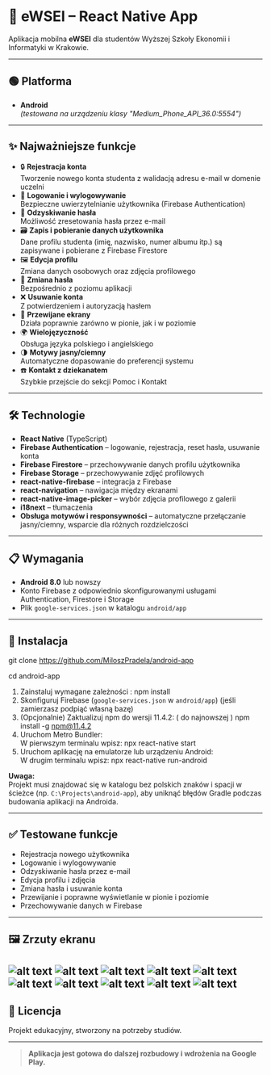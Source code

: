 # 📱 eWSEI – React Native App

Aplikacja mobilna **eWSEI** dla studentów Wyższej Szkoły Ekonomii i Informatyki w Krakowie.

---

## 🟢 Platforma

- **Android**  
  _(testowana na urządzeniu klasy "Medium_Phone_API_36.0:5554")_

---

## ✨ Najważniejsze funkcje

- 🔒 **Rejestracja konta**  
  Tworzenie nowego konta studenta z walidacją adresu e-mail w domenie uczelni
- 🔑 **Logowanie i wylogowywanie**  
  Bezpieczne uwierzytelnianie użytkownika (Firebase Authentication)
- 📧 **Odzyskiwanie hasła**  
  Możliwość zresetowania hasła przez e-mail
- 🗃️ **Zapis i pobieranie danych użytkownika**  
  Dane profilu studenta (imię, nazwisko, numer albumu itp.) są zapisywane i pobierane z Firebase Firestore
- 🖼️ **Edycja profilu**  
  Zmiana danych osobowych oraz zdjęcia profilowego
- 🔄 **Zmiana hasła**  
  Bezpośrednio z poziomu aplikacji
- ❌ **Usuwanie konta**  
  Z potwierdzeniem i autoryzacją hasłem
- 🔄 **Przewijane ekrany**  
  Działa poprawnie zarówno w pionie, jak i w poziomie
- 🌍 **Wielojęzyczność**  
  Obsługa języka polskiego i angielskiego
- 🌗 **Motywy jasny/ciemny**  
  Automatyczne dopasowanie do preferencji systemu
- ☎️ **Kontakt z dziekanatem**  
  Szybkie przejście do sekcji Pomoc i Kontakt

---

## 🛠️ Technologie

- **React Native** (TypeScript)
- **Firebase Authentication** – logowanie, rejestracja, reset hasła, usuwanie konta
- **Firebase Firestore** – przechowywanie danych profilu użytkownika
- **Firebase Storage** – przechowywanie zdjęć profilowych
- **react-native-firebase** – integracja z Firebase
- **react-navigation** – nawigacja między ekranami
- **react-native-image-picker** – wybór zdjęcia profilowego z galerii
- **i18next** – tłumaczenia
- **Obsługa motywów i responsywności** – automatyczne przełączanie jasny/ciemny, wsparcie dla różnych rozdzielczości

---

## 📋 Wymagania

- **Android 8.0** lub nowszy
- Konto Firebase z odpowiednio skonfigurowanymi usługami Authentication, Firestore i Storage
- Plik `google-services.json` w katalogu `android/app`

---

## 🚀 Instalacja

git clone https://github.com/MiloszPradela/android-app

cd android-app


1. Zainstaluj wymagane zależności : npm install
2. Skonfiguruj Firebase (`google-services.json` w `android/app`) (jeśli zamierzasz podpiąć własną bazę)
3. (Opcjonalnie) Zaktualizuj npm do wersji 11.4.2: ( do najnowszej ) npm install -g npm@11.4.2
4.  Uruchom Metro Bundler:  
W pierwszym terminalu wpisz: npx react-native start
5. Uruchom aplikację na emulatorze lub urządzeniu Android:  
W drugim terminalu wpisz: npx react-native run-android

**Uwaga:**  
Projekt musi znajdować się w katalogu bez polskich znaków i spacji w ścieżce (np. `C:\Projects\android-app`), aby uniknąć błędów Gradle podczas budowania aplikacji na Androida.

---

## ✅ Testowane funkcje

- Rejestracja nowego użytkownika
- Logowanie i wylogowywanie
- Odzyskiwanie hasła przez e-mail
- Edycja profilu i zdjęcia
- Zmiana hasła i usuwanie konta
- Przewijanie i poprawne wyświetlanie w pionie i poziomie
- Przechowywanie danych w Firebase

---

## 🖼️ Zrzuty ekranu
![alt text](image-9.png)
![alt text](image.png)
![alt text](image-1.png)
![alt text](image-2.png)
![alt text](image-3.png)
![alt text](image-4.png)
![alt text](image-5.png)
![alt text](image-6.png)
![alt text](image-7.png)
![alt text](image-8.png)
---

## 📄 Licencja

Projekt edukacyjny, stworzony na potrzeby  studiów.

---

> **Aplikacja jest gotowa do dalszej rozbudowy i wdrożenia na Google Play.**
